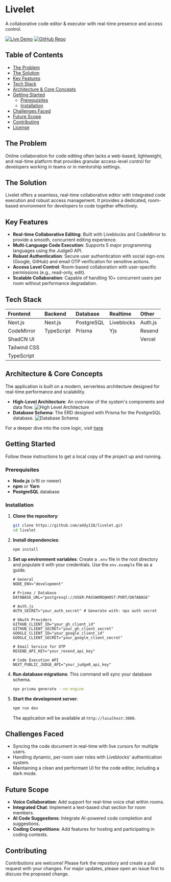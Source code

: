 # Livelet

A collaborative code editor & executor with real-time presence and access control.

[![Live Demo](https://img.shields.io/badge/Live-Demo-brightgreen?style=for-the-badge)](https://livelet.adityakirti.tech)
[![GitHub Repo](https://img.shields.io/badge/GitHub-Repo-blue?style=for-the-badge)](https://github.com/addy118/livelet)

## Table of Contents

- [The Problem](#the-problem)
- [The Solution](#the-solution)
- [Key Features](#key-features)
- [Tech Stack](#tech-stack)
- [Architecture & Core Concepts](#architecture--core-concepts)
- [Getting Started](#getting-started)
  - [Prerequisites](#prerequisites)
  - [Installation](#installation)
- [Challenges Faced](#challenges-faced)
- [Future Scope](#future-scope)
- [Contributing](#contributing)
- [License](#license)

## The Problem

Online collaboration for code editing often lacks a web-based, lightweight, and real-time platform that provides granular access-level control for developers working in teams or in mentorship settings.

## The Solution

Livelet offers a seamless, real-time collaborative editor with integrated code execution and robust access management. It provides a dedicated, room-based environment for developers to code together effectively.

## Key Features

- **Real-time Collaborative Editing**: Built with Liveblocks and CodeMirror to provide a smooth, concurrent editing experience.
- **Multi-Language Code Execution**: Supports 5 major programming languages using the Judge0 API.
- **Robust Authentication**: Secure user authentication with social sign-ons (Google, GitHub) and email OTP verification for sensitive actions.
- **Access Level Control**: Room-based collaboration with user-specific permissions (e.g., read-only, edit).
- **Scalable Collaboration**: Capable of handling 10+ concurrent users per room without performance degradation.

## Tech Stack

| Frontend     | Backend    | Database   | Realtime   | Other   |
| :----------- | :--------- | :--------- | :--------- | :------ |
| Next.js      | Next.js    | PostgreSQL | Liveblocks | Auth.js |
| CodeMirror   | TypeScript | Prisma     | Yjs        | Resend  |
| ShadCN UI    |            |            |            | Vercel  |
| Tailwind CSS |            |            |            |         |
| TypeScript   |            |            |            |         |

## Architecture & Core Concepts

The application is built on a modern, serverless architecture designed for real-time performance and scalability.

- **High-Level Architecture**: An overview of the system's components and data flow.
  ![High Level Architecture](https://cdn.jsdelivr.net/gh/addy118/portfolio@master/public/seq-diagrams/livelet/llt-high-arch.svg)
- **Database Schema**: The ERD designed with Prisma for the PostgreSQL database.
  ![Database Schema](https://cdn.jsdelivr.net/gh/addy118/portfolio@master/public/schemas/livelet-erd.svg)

For a deeper dive into the core logic, visit [here](https://www.adityakirti.tech/projects/livelet)

## Getting Started

Follow these instructions to get a local copy of the project up and running.

### Prerequisites

- **Node.js** (v16 or newer)
- **npm** or **Yarn**
- **PostgreSQL** database

### Installation

1.  **Clone the repository**:

    ```bash
    git clone https://github.com/addy118/livelet.git
    cd livelet
    ```

2.  **Install dependencies**:

    ```bash
    npm install
    ```

3.  **Set up environment variables**:
    Create a `.env` file in the root directory and populate it with your credentials. Use the `env.example` file as a guide.

    ```env
    # General
    NODE_ENV="development"

    # Prisma / Database
    DATABASE_URL="postgresql://USER:PASSWORD@HOST:PORT/DATABASE"

    # Auth.js
    AUTH_SECRET="your_auth_secret" # Generate with: npx auth secret

    # OAuth Providers
    GITHUB_CLIENT_ID="your_gh_client_id"
    GITHUB_CLIENT_SECRET="your_gh_client_secret"
    GOOGLE_CLIENT_ID="your_google_client_id"
    GOOGLE_CLIENT_SECRET="your_google_client_secret"

    # Email Service for OTP
    RESEND_API_KEY="your_resend_api_key"

    # Code Execution API
    NEXT_PUBLIC_JUDGE_API="your_judge0_api_key"
    ```

4.  **Run database migrations**:
    This command will sync your database schema.

    ```bash
    npx prisma generate --no-engine
    ```

5.  **Start the development server**:
    ```bash
    npm run dev
    ```
    The application will be available at `http://localhost:3000`.

## Challenges Faced

- Syncing the code document in real-time with live cursors for multiple users.
- Handling dynamic, per-room user roles with Liveblocks' authentication system.
- Maintaining a clean and performant UI for the code editor, including a dark mode.

## Future Scope

- **Voice Collaboration**: Add support for real-time voice chat within rooms.
- **Integrated Chat**: Implement a text-based chat section for room members.
- **AI Code Suggestions**: Integrate AI-powered code completion and suggestions.
- **Coding Competitions**: Add features for hosting and participating in coding contests.

## Contributing

Contributions are welcome! Please fork the repository and create a pull request with your changes. For major updates, please open an issue first to discuss the proposed change.
